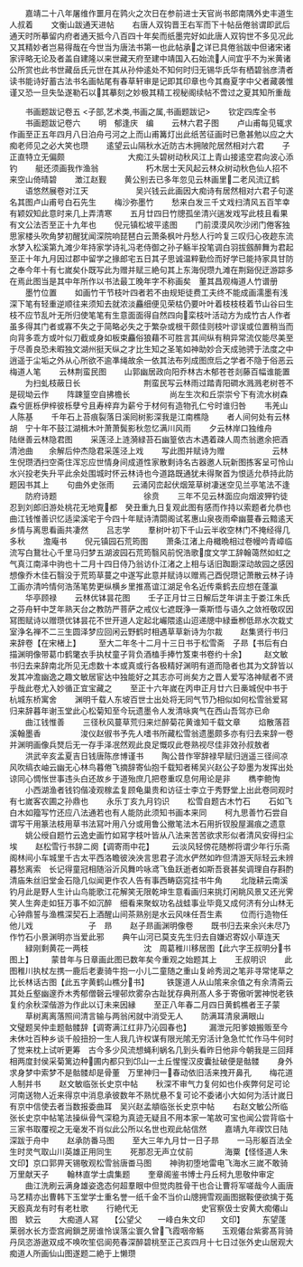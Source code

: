 <!-- { "loadSidebar": true } -->
　　嘉靖二十八年屠维作噩月在鹑火之次日在参前进士天官尚书郎南隅外史丰道生人叔着
　　文衡山跋通天进帖
　　右唐人双钩晋王右军而下十帖岳倦翁谓即武后通天时所摹留内府者通天抵今八百四十年矣而纸墨完好如此唐人双钩世不多见况此又其精妙者岂易得哉在今世当为唐法书第一也此帖承之详已具倦翁跋中但诸宋诸家评略无论及者盖自建隆以来世藏天府至建中靖国入石始流人间宜乎不为米黄诸公所赏也此书世藏岳氏元世在其从孙仲逺处不知何时归无锡华氏华有栖碧翁彦清者读书能诗好蓄古法书名画帖尾有春草轩审是记即其印章也今其裔夏字中父者藏袭惟谨又恐一旦失坠遂勒石以其摹刻之妙极其精工视秘阁续帖不啻过之夏其知所重哉




　　书画题跋记卷五
<子部,艺术类,书画之属,书画题跋记>
　　钦定四库全书
　　书画题跋记卷六
　　明　郁逢庆　编
　　云林六君子图
　　卢山甫每见辄求作画至正五年四月八日泊舟弓河之上而山甫篝灯出此纸苦征画时已惫甚勉以应之大痴老师见之必大笑也瓒
　　逺望云山隔秋水近防古木拥陂陀居然相对六君
　　子正直特立无偏颇　　　　　　　　大痴江头碧树动秋风江上青山接逺空君向波心添钓
　　艇还须画我作渔翁　　　　　　朽木居士天风起云林众树动秋色仙人招不来空山倚晴碧
　　澂江赵觐
　　黄公别去已多年忽见云林画里二老风流辽鹤
　　语悠然展卷对江天　　　　　　吴兴钱云此画因大痴诗有居然相对六君子句遂名其图卢山甫号白石先生
　　梅沙弥墨竹
　　愁来白发三千丈戏扫清风五百竿幸有颖奴知此意时来几上弄清寒
　　五月廿四日竹牕孤坐清兴遄发戏写此枝且看果有文公法否至正十九年也
　　倪元镇松坡平逺图
　　门前漠漠风吹沙闭门倦客独思家楼头吹角梦初醒犹闻深院响琵琶白云萧条枫叶丹愁人行吟复三叹归心夜趂东流水梦入松溪第九滩少年持家学诗礼冯老侍御之孙子觞半投笔调白羽拔劔醉舞为君起至正十年九月因过郡中留学之掾郎宅五日其子思诚温粹勤俭而好学已能持家具甘防之奉今年十有七嵗矣仆既写此为赠并赋三絶句其上东海倪瓒九滩在荆谿倪迂游踪多在焉此图当是其中年所作以书法最工晚年字不称画矣　董其昌观梅道人竹谱册
　　墨竹位置
　　如画竹干节枝叶四者若不由规矩徒费工夫终不能成画濡墨有浅深下笔有轻重逆顺往来须知去就浓淡麤细便见荣枯仍要叶叶着枝枝枝着节山谷曰生枝不应节乱叶无所归使笔笔有生意面面得自然四向栾枝叶活动方为成竹古人作者虽多得其门者或寡不失之于简略必失之于繁杂或根干颇佳则枝叶谬误或位置稍当而向背多乖方或叶似刀截或身如板束麤俗狼藉不可胜言其间纵有稍异常流仅能尽美至于尽善良恐未暇独文湖州挺天纵之才比生知之圣笔如神助妙合天成驰骋于法度之中逍遥于尘垢之外从心所欲不逾凖绳故余一依其法布列成图庶后之学者不隐于俗恶云　梅道人笔
　　云林荆蛮民图
　　山郭幽居政向阳乔林古木郁苍苍剡藤百幅谁能置
　　为扫虬枝蔽日长　　　　　　　　荆蛮民写云林雨过踏青阳磵水溅溅老树苍不是砚坳云作
　　阵踈篁空自拂檐长　　　　　尚左生次和丘崇崇兮下有流水树森森兮匪栎伊梓彼栎孽兮且寿梓弃为薪兮于材何有造物孔仁兮时谁归咎
　　韦羌山人陈基
　　千年石上苔痕裂落日溪囘树影深我是江南樵隐
　　者人间何处有云林　　　　　　　胡　宁十年不鼓江湖楫木叶萧萧鬓影秋忽忆满川风雨
　　夕云林岸口独维舟　　　　　　　陆继善云林隐君图
　　采莲泾上涟漪緑苔石幽篁依古木遇着疎人周杰翁邀余把酒清池曲　　余解后仲杰隐君采莲泾上戏
　　写此图并赋诗为赠　　　　　　云林生倪瓒洒扫空斋住浑忘应世情身间成道性家散剩诗名古器邀人玩新图拣客呈可怜山水兴投老失升平此余处围城时怀云林诗也今道路既通犹未得聚首为恨适允恭持此防题因书其上
　　句曲外史张雨
　　云涌冈峦起伏烟笼草树凄迷空见兰亭笔法不逢
　　防府诗题　　　　　　　　　　　徐贲
　　三年不见云林面应向烟波狎钓徒忍到刘郎旧游处桃花无地覔都　癸丑重九日复观此图有感而作持以索题者允恭也　　曲江钱惟善识忆适梁溪宅于今四十年赋诗清閟阁试茗惠山泉夜雨牵幽蔓春云黯逺天乡情与离思看画共凄然
　　吕志学
　　羣树叶初下千山云半收空林门不掩经得几多秋
　　澹庵书
　　倪元镇园石荒筠图
　　萧条江渚上舟檝晩相过卷幔吟青嶂临流写白鵞壮心千里马归梦五湖波园石荒筠翳风前怳浩歌度文学工辞翰蔼然如虹之气真江南泽中驹也十二月十四日侍乃翁访仆江渚之上相与话旧踟蹰深动故园之感因想像乔木佳石翳没于荒筠草蔓之中遂写此意并赋诗以赠焉己酉倪瓒记萧散云林子诗工画亦清吟情何浩荡笔势更纵横乡里推髙谊江湖足令名近传乘鹤去应想在蓬瀛
　　华亭顾禄
　　云林优钵昙花图
　　壬子正月廿三日解后芝年讲主于娄江朱氏之芬舟轩中芝年熟天台之教防严菩萨之戒仪七遮既浄一乘斯悟与语久之敛袵敬叹因冩图赋诗以赠瓒优钵昙花不世开道人定起北巗隈逺山迢递牕中緑垂栁低昻水次栽丈室浄名禅不二三生圆泽梦应回闲云野鹤时相遇草草新诗为尔裁
　　赵集贤行书归来辞卷【在宋楮上】
　　至大二年冬十二月十三日书于松雪斋　子昻【书后有白描渊明像带葛巾鹤氅衣手执杖童子背负酒榼手捧竹笈束书卷约十余】
　　赵文敏书归去来辞南北所见无虑数十本或真或行各极精好渊明有道而隐者也其为文辞皆以发其冲澹幽逸之趣文敏居宦达中独能好之其志亦可尚矣方之晋人爱写洛神赋者不贤乎哉此卷尤入妙循正宜宝藏之
　　至正十六年嵗在丙申正月廿六日槀城倪中书于杭城东桥寓舍
　　渊明千载人东坡百世士出处将无同气节乃相似如何松雪翁爱冩归来辞暮年谢玉堂此心松菊知至今玩遗墨令人发清咏爽气在西山吾驾亦已命
　　曲江钱惟善
　　三径秋风蔓草荒归来烂醉菊花黄谁知千载文章
　　焰散落苕溪翰墨香　　　　　浚仪赵俶书予先人嗜书所藏松雪翁遗墨颇多亦有归去来辞一卷并渊明画像兵燹后无一存手泽冺然观此良足慨叹此卷熟视尽佳非效孙叔敖者
　　洪武辛亥孟夏吉日钱唐陈彦博谨书
　　陶公昔作宰辞禄早赋归逍遥三径间凉风吹缟衣岫云幽无心林鸟暮倦飞摘辞寄仙抱千载知者稀吴兴赵公子玅墨为发挥出处谅同心惆怅世事违头白还故乡于道殆庶几把卷重叹息何用论是非
　　檇李鲍恂
　　小西湖渔者钱钧偕凌观稼孟复顾龟巢贵和访征士李立于秀野堂上出此卷同观时有七嵗客农圃之孙鼎也
　　永乐丁亥九月钧识
　　松雪自题古木竹石
　　石如飞白木如籀写竹还应八法通若也有人能防此须知书画本来同
　　柯九思善竹石尝自谓写干用篆法枝用草书法冩叶用八分或用鲁公撤笔法木石用折钗股屋漏痕之遗意
　　姚公绶自题竹云逸史画竹如冩字枝叶皆从八法来苦苦欲求形似者清风安得扫尘埃
　　赵松雪行书辞二阕【调寄雨中花】
　　云淡风轻傍花随栁将谓少年行乐斋阁林间小车城里千古太平西洛瞻彼泱泱言思君子流水俨然如昨但清游天际轻云未辨暮愁离索　长记得童冠相随浴沂风舞吟咏鸢飞鱼跃逝者如斯吾衰甚矣调理自存斟酌清庙朱丝旧堂金石隐几似闻更作农人告有事西畴窈窕挂书牛角
　　北陇耕云南溪钓月此是野人生计山鸟能歌江花解笑无限乾坤生意看画归来挑灯闲眺风景又还光霁笑人生奔走如狂万事不如沉醉　细看来聚蚁功名战蛙事业毕竟又成何济有分山林无心钟鼎誓与渔樵深契石上酒醒山间茶熟别是水云风味任吾生素
　　位而行造物任他儿戏　　　　　　　子　昻
　　赵子昻画渊明像卷
　　既书归去来余兴未尽乃作竹石小景渊明亦当爱此邪
　　典午山河已莫支先生归去自嫌迟寄奴小草连天
　　緑刚剩黄花一两枝　　　　　　　沈　周葛稚川移居图【此六字王叔明分书图上】
　　蒙昔年与日章画此图已数年矣今重观之始题其上
　　王叔明识
　　此图稚川执杖左携一鹿后老妻骑牛抱一小儿二童随之重山复岭秀润之笔非寻常恅草之比长林话古图【此五字黄鹤山樵分书】
　　铁篴道人从山隂来余值之有余清斋云其处丘壑幽邃乔木秀郁僧磬云埋邨炊雾杂古趾犹存典刑髙人多于寄傲听罢神悦老铁复约余秋深偕游为作此以订未来因縁
　　至正八年春二月四日黄鹤樵者王子蒙
　　草树离离落照间清言输与两翁闲就中消受无人
　　防满耳清泉满眼山　　　　　　　文璧题吴仲圭题骷髅辞【调寄满江红非乃沁园春也】
　　漏泄元阳爹娘搬贩至今未休吐百种乡谈千般扭扮一生人我几许权谋有限光隂无穷活计急急忙忙作马牛何时了觉来枕上试听更筹　古今多少风流想蝇利蜗名几到头看昨日他非今朝我是三回拜相两度封侯采菊篱边种圃内都只到邙山一土丘惺惺汉皮囊扯破便是骷髅
　　身外求身梦中索梦不是骷髅却是骨董　万里神归一春动依旧活来拽开鼻孔
　　梅花道人制并书
　　赵文敏临张长史京中帖
　　秋深不审气力复何如也仆疾弊何足可论河南送物人近来得京中消息承彼数年不熟忧悬不复可论不委诸小大如何为活计嵗日有京中信使去者当数报委曲耳　吴兴赵孟頫临张长史京中帖
　　右赵文敏公所临张长史京中帖笔法操纵骨气深稳为真迹无疑且不用本家一笔故可宝也闻公尝背临十三家书取覆视之无毫发不肖似此公所以名世也观此帖信然
　　嘉靖九年禊饮日陆深跋于舟中
　　赵承防番马图
　　至大三年九月廿一日子昻
　　一马形躯百法全生时灵气取山川英雄正用同生
　　死那忍无声立仗前　　　　海粟【怪怪道人朱文印】京口郭畀天锡敬观松雪翁唐畨马图
　　神驹初堕地雷电飞海水三嵗不敢骑万里献天子
　　翰林直学士虞集题
　　奎章阁鉴书博士丹丘柯九思敬仲审定
　　曲江洗刷云满身雄姿逸态何超羣眼中但觉肉胜骨干也合让曹将军嗟哉今人画唐马艺精亦出曹韩下玉堂学士重名誉一纸千金不当价山牕拥雪观画图据鞍便欲擒于菟天廏真龙有时有老杜歌
　　行絶代无　　　　　　　　史官察伋士安黄大痴僊山图　欵云
　　大痴道人冩　　【公望父　　一峰白朱文印　　文印】
　　东望蓬莱弱水长方壶宫阙鎻芝房谁怜误落尘寰久曾飞霞咽帝觞
　　玉观僊台紫雾髙背骑丹凤恣游遨双成不唤吹笙侣阆苑春深醉碧桃至正己亥四月十七日过张外史山居观大痴道人所画仙山图遂题二絶于上懒瓒
